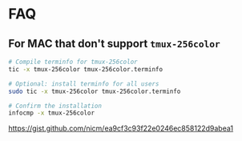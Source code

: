 # FAQ

## For MAC that don't support `tmux-256color`

```bash
# Compile terminfo for tmux-256color
tic -x tmux-256color tmux-256color.terminfo

# Optional: install terminfo for all users
sudo tic -x tmux-256color tmux-256color.terminfo

# Confirm the installation
infocmp -x tmux-256color
```

https://gist.github.com/nicm/ea9cf3c93f22e0246ec858122d9abea1
